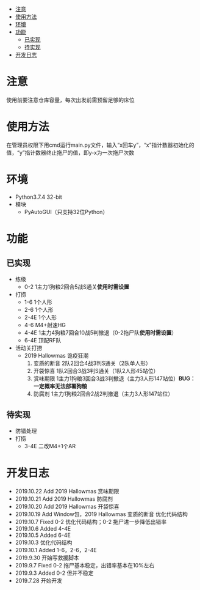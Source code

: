 - [注意](#%e6%b3%a8%e6%84%8f)
- [使用方法](#%e4%bd%bf%e7%94%a8%e6%96%b9%e6%b3%95)
- [环境](#%e7%8e%af%e5%a2%83)
- [功能](#%e5%8a%9f%e8%83%bd)
  - [已实现](#%e5%b7%b2%e5%ae%9e%e7%8e%b0)
  - [待实现](#%e5%be%85%e5%ae%9e%e7%8e%b0)
- [开发日志](#%e5%bc%80%e5%8f%91%e6%97%a5%e5%bf%97)

# 注意

使用前要注意仓库容量，每次出发前需预留足够的床位

# 使用方法

在管理员权限下用cmd运行main.py文件，输入“x回车y”，“x”指计数器初始化的值，“y”指计数器终止拖尸的值，即y-x为一次拖尸次数

# 环境

- Python3.7.4 32-bit
- 模块
  - PyAutoGUI（只支持32位Python）

# 功能

## 已实现

- 练级
  - 0-2 1主力1狗粮2回合5战S通关**使用时需设置**
- 打捞
  - 1-6 1个人形
  - 2-6 1个人形
  - 2-4E 1个人形
  - 4-6 M4+射速HG
  - 4-4E 1主力4狗粮7回合10战5判撤退（0-2拖尸队**使用时需设置**）
  - 6-4E 顶配RF队
- 活动关打捞
  - 2019 Hallowmas 诡疫狂潮
    1. 变质的断音 2队2回合4战3判S通关（2队单人形）
    2. 开袋惊喜 1队2回合3战3判S通关（1队2人形45站位）
    3. 赏味期限 1主力1狗粮3回合3战3判撤退（主力3人形147站位）**BUG：一定概率无法部署狗粮**
    4. 防腐剂 1主力1狗粮2回合2战2判撤退（主力3人形147站位）

## 待实现

- 防错处理
- 打捞
  - 3-4E 二改M4+1个AR

# 开发日志

- 2019.10.22 Add 2019 Hallowmas 赏味期限
- 2019.10.21 Add 2019 Hallowmas 防腐剂
- 2019.10.20 Add 2019 Hallowmas 开袋惊喜
- 2019.10.19 Add Window包，2019 Hallowmas 变质的断音 优化代码结构
- 2019.10.7 Fixed 0-2 优化代码结构；0-2 拖尸进一步降低出错率
- 2019.10.6 Added 4-4E
- 2019.10.5 Added 6-4E
- 2019.10.3 优化代码结构
- 2019.10.1 Added 1-6，2-6，2-4E
- 2019.9.30 开始写救援脚本
- 2019.9.7  Fixed 0-2 拖尸基本稳定，出错率基本在10%左右
- 2019.9.3  Added 0-2 但并不稳定
- 2019.7.28 开始开发
